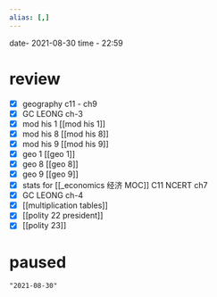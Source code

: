 ```yaml
---
alias: [,]
---
```

date- 2021-08-30
time - 22:59

# review
- [x] geography c11 - ch9
- [x] GC LEONG ch-3
- [x] mod his 1 [[mod his 1]]
- [x] mod his 8 [[mod his 8]]
- [x] mod his 9 [[mod his 9]]
- [x] geo 1 [[geo 1]]
- [x] geo 8 [[geo 8]]
- [x] geo 9 [[geo 9]]
- [x] stats for [[_economics 经济 MOC]] C11 NCERT ch7
- [x] GC LEONG ch-4
- [x] [[multiplication tables]]
- [x] [[polity 22 president]]
- [x] [[polity 23]]

# paused


```query
"2021-08-30"
```